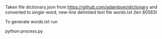 Taken file dictionary.json from https://github.com/adambom/dictionary and converted to single-word, new-line delimited text file words.txt (len 80583)

To generate words.txt run

python process.py